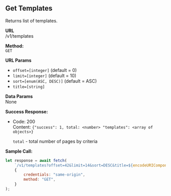 ## **Get Templates**

Returns list of templates.

**URL**  
/v1/templates

**Method:**  
`GET`

**URL Params**

-   `offset=[integer]` (default = 0)
-   `limit=[integer]` (default = 10)
-   `sort=[enum(ASC, DESC)]` (default = ASC)
-   `title=[string]`

**Data Params**  
None

**Success Response:**

-   Code: 200  
    Content: `{"success": 1, total: <number> "templates": <array of objects>}`

    `total` - total number of pages by criteria

**Sample Call:**

```javascript
let response = await fetch(
    `/v1/templates?offset=42&limit=14&sort=DESC&title=${encodeURIComponent("Ведомость работ")}`,
    {
        credentials: "same-origin",
        method: "GET",
    }
);
```
